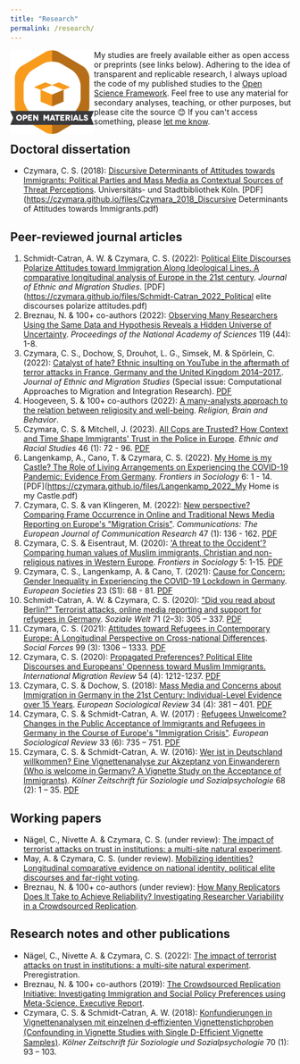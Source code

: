 ```yaml
---
title: "Research"
permalink: /research/
---
```


<img src="/images/materials_highQuality.png" width="150" height="150" align="left"> My studies are freely available either as open access or preprints (see links below). Adhering to the idea of transparent and replicable research, I always upload the code of my published studies to the [Open Science Framework](https://osf.io/b3ugm/). Feel free to use any material for secondary analyses, teaching, or other purposes, but please cite the source 😊 If you can't access something, please [let me know](mailto:czymara@tauex.tau.ac.il).

Doctoral dissertation
------

- Czymara, C. S. (2018): [Discursive Determinants of Attitudes towards Immigrants: Political Parties and Mass Media as Contextual Sources of Threat Perceptions](czymara_2018_diss). Universitäts- und Stadtbibliothek Köln. [PDF](https://czymara.github.io/files/Czymara_2018_Discursive Determinants of Attitudes towards Immigrants.pdf)

Peer-reviewed journal articles
------

1. Schmidt-Catran, A. W. & Czymara, C. S. (2022): [Political Elite Discourses Polarize Attitudes toward Immigration Along Ideological Lines. A comparative longitudinal analysis of Europe in the 21st century](schmidt-catran_czymara_2022_jems). *Journal of Ethnic and Migration Studies*. [PDF](https://czymara.github.io/files/Schmidt-Catran_2022_Political elite discourses polarize attitudes.pdf)
1. Breznau, N. & 100+ co-authors (2022): [Observing Many Researchers Using the Same Data and Hypothesis Reveals a Hidden Universe of Uncertainty](https://doi.org/10.1073/pnas.2203150119). *Proceedings of the National Academy of Sciences* 119 (44): 1-8.
1. Czymara, C. S., Dochow, S, Drouhot, L. G., Simsek, M. & Spörlein, C. (2022): [Catalyst of hate? Ethnic insulting on YouTube in the aftermath of terror attacks in France, Germany and the United Kingdom 2014–2017.](czymara_etal_2022_jems). *Journal of Ethnic and Migration Studies* (Special issue: Computational Approaches to Migration and Integration Research). [PDF](https://czymara.github.io/files/Czymara_2022_Catalyst-of-hate-Ethnic-insulting-on-YouTube.pdf)
1. Hoogeveen, S. & 100+ co-authors (2022): [A many-analysts approach to the relation between religiosity and well-being](https://doi.org/10.1080/2153599X.2022.2070255). *Religion, Brain and Behavior*.
1. Czymara, C. S. & Mitchell, J. (2023). [All Cops are Trusted? How Context and Time Shape Immigrants' Trust in the Police in Europe](czymara_mitchell_2022_ers). *Ethnic and Racial Studies* 46 (1): 72 - 96. [PDF](https://czymara.github.io/files/Czymara_2022_All-cops-are-trusted.pdf)
1. Langenkamp, A., Cano, T. & Czymara, C. S. (2022). [My Home is my Castle? The Role of Living Arrangements on Experiencing the COVID-19 Pandemic: Evidence From Germany](langenkamp_etal_2022_fsoc). *Frontiers in Sociology* 6: 1 - 14. [PDF](https://czymara.github.io/files/Langenkamp_2022_My Home is my Castle.pdf)
1. Czymara, C. S. & van Klingeren, M. (2022): [New perspective? Comparing Frame Occurrence in Online and Traditional News Media Reporting on Europe's "Migration Crisis"](czymara_klingeren_2022_comm). *Communications: The European Journal of Communication Research* 47 (1): 136 - 162. [PDF](https://czymara.github.io/files/Czymara_2022_New-perspective.pdf)
1. Czymara, C. S. & Eisentraut, M. (2020): ['A threat to the Occident'? Comparing human values of Muslim immigrants, Christian and non-religious natives in Western Europe](czymara_eisentraut_2020_fsoc). *Frontiers in Sociology* 5: 1-15. [PDF](https://czymara.github.io/files/Czymara_2020_A-Threat-to-the-Occident.pdf)
1. Czymara, C. S., Langenkamp, A. & Cano, T. (2021): [Cause for Concern: Gender Inequality in Experiencing the COVID-19 Lockdown in Germany](czymara_etal_2021_REUS). *European Societies* 23 (S1): 68 - 81. [PDF](https://czymara.github.io/files/Czymara_2021_Cause-for-concerns.pdf)
1. Schmidt-Catran, A. W. & Czymara, C. S. (2020): ["Did you read about Berlin?" Terrorist attacks, online media reporting and support for refugees in Germany](schmidt-catran_czymara_2020_sw). *Soziale Welt* 71 (2–3): 305 – 337. [PDF](https://czymara.github.io/files/Schmidt-Catran_2020_Did-you-read-about-Berlin.pdf)
1. Czymara, C. S. (2021): [Attitudes toward Refugees in Contemporary Europe: A Longitudinal Perspective on Cross-national Differences](czymara_2021_sf). *Social Forces* 99 (3): 1306 – 1333. [PDF](https://czymara.github.io/files/Czymara_2021_Attitudes-toward-Refugees-in-Contemporary-Europe.pdf)
1. Czymara, C. S. (2020): [Propagated Preferences? Political Elite Discourses and Europeans' Openness toward Muslim Immigrants.](czymara_2020_imr) *International Migration Review* 54 (4): 1212-1237. [PDF](https://czymara.github.io/files/Czymara_2020_Propagated-Preferences.pdf)
1. Czymara, C. S. & Dochow, S. (2018): [Mass Media and Concerns about Immigration in Germany in the 21st Century: Individual-Level Evidence over 15 Years](czymara_dochow_2018_esr). *European Sociological Review* 34 (4): 381 – 401. [PDF](https://czymara.github.io/files/Czymara_2018_Mass-Media-and-Concerns-about-Immigration-in-Germany.pdf)
1. Czymara, C. S. & Schmidt-Catran, A. W. (2017) : [Refugees Unwelcome? Changes in the Public Acceptance of Immigrants and Refugees in Germany in the Course of Europe's "Immigration Crisis"](czymara_schmidt-catran_2017_esr). *European Sociological Review* 33 (6): 735 – 751. [PDF](https://czymara.github.io/files/Czymara_2017_Refugees-Unwelcome.pdf.pdf)
1. Czymara, C. S. & Schmidt-Catran, A. W. (2016): [Wer ist in Deutschland willkommen? Eine Vignettenanalyse zur Akzeptanz von Einwanderern (Who is welcome in Germany? A Vignette Study on the Acceptance of Immigrants)](czymara_schmidt-catran_2016_kzfss). *Kölner Zeitschrift für Soziologie und Sozialpsychologie* 68 (2): 1 – 35. [PDF](https://czymara.github.io/files/Czymara_2016_Wer-ist-in-deutschland-willkommen.pdf)


Working papers
------

-  Nägel, C., Nivette A. & Czymara, C. S. (under review): [The impact of terrorist attacks on trust in institutions: a multi-site natural experiment](https://osf.io/preprints/socarxiv/rgfbd/).
- May, A. & Czymara, C. S. (under review). [Mobilizing identities? Longitudinal comparative evidence on national identity, political elite discourses and far-right voting](https://ecpr.eu/Events/Event/PaperDetails/59285).
- Breznau, N. & 100+ co-authors (under review): [How Many Replicators Does It Take to Achieve Reliability? Investigating Researcher Variability in a Crowdsourced Replication](https://osf.io/s9hp7/).


Research notes and other publications
------

-  Nägel, C., Nivette A. & Czymara, C. S. (2022): [The impact of terrorist attacks on trust in institutions: a multi-site natural experiment](https://osf.io/z8cgu/). Preregistration.
- Breznau, N. & 100+ co-authors (2019): [The Crowdsourced Replication Initiative: Investigating Immigration and Social Policy Preferences using Meta-Science. Executive Report](https://osf.io/preprints/socarxiv/6j9qb/).
- Czymara, C. S. & Schmidt-Catran, A. W. (2018): [Konfundierungen in Vignettenanalysen mit einzelnen d‑effizienten Vignettenstichproben (Confounding in Vignette Studies with Single D-Efﬁcient Vignette Samples)](https://doi.org/10.1007/s11577-018-0516-z). *Kölner Zeitschrift für Soziologie und Sozialpsychologie* 70 (1): 93 – 103.


